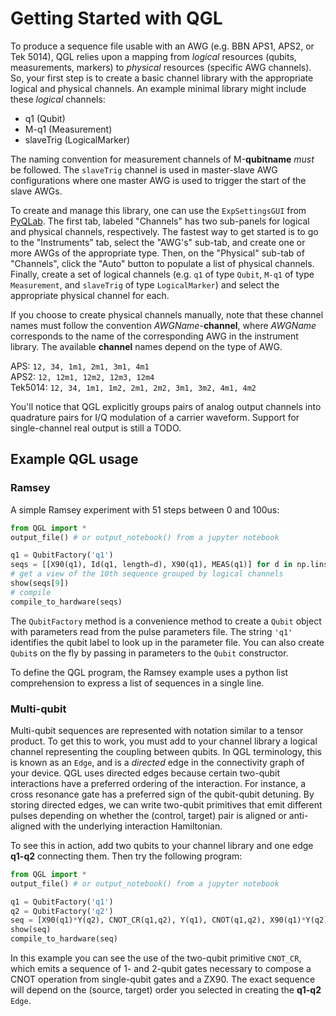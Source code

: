 # Getting Started with QGL

To produce a sequence file usable with an AWG (e.g. BBN APS1, APS2, or Tek
5014), QGL relies upon a mapping from *logical* resources (qubits, measurements,
markers) to *physical* resources (specific AWG channels). So, your first step is
to create a basic channel library with the appropriate logical and physical
channels. An example minimal library might include these *logical* channels:

* q1 (Qubit)
* M-q1 (Measurement)
* slaveTrig (LogicalMarker)

The naming convention for measurement channels of M-**qubitname** *must* be
followed. The `slaveTrig` channel is used in master-slave AWG configurations
where one master AWG is used to trigger the start of the slave AWGs.

To create and manage this library, one can use the `ExpSettingsGUI` from
[PyQLab](https://github.com/BBN-Q/PyQLab). The first tab, labeled "Channels" has
two sub-panels for logical and physical channels, respectively. The fastest way
to get started is to go to the "Instruments" tab, select the "AWG's" sub-tab,
and create one or more AWGs of the appropriate type. Then, on the "Physical"
sub-tab of "Channels", click the "Auto" button to populate a list of physical
channels.  Finally, create a set of logical channels (e.g. `q1` of type `Qubit`,
`M-q1` of type `Measurement`, and `slaveTrig` of type `LogicalMarker`) and
select the appropriate physical channel for each.

If you choose to create physical channels manually, note that these channel
names must follow the convention *AWGName*-**channel**, where *AWGName*
corresponds to the name of the corresponding AWG in the instrument library. The
available **channel** names depend on the type of AWG.

APS: `12, 34, 1m1, 2m1, 3m1, 4m1`  
APS2: `12, 12m1, 12m2, 12m3, 12m4`  
Tek5014: `12, 34, 1m1, 1m2, 2m1, 2m2, 3m1, 3m2, 4m1, 4m2`

You'll notice that QGL explicitly groups pairs of analog output channels into quadrature pairs for I/Q modulation of a carrier waveform. Support for single-channel real output is still a TODO.

## Example QGL usage

### Ramsey

A simple Ramsey experiment with 51 steps between 0 and 100us:
```python
from QGL import *
output_file() # or output_notebook() from a jupyter notebook

q1 = QubitFactory('q1')
seqs = [[X90(q1), Id(q1, length=d), X90(q1), MEAS(q1)] for d in np.linspace(0,100e-6, 51)]
# get a view of the 10th sequence grouped by logical channels
show(seqs[9])
# compile
compile_to_hardware(seqs)
```

The `QubitFactory` method is a convenience method to create a `Qubit` object
with parameters read from the pulse parameters file. The string `'q1'`
identifies the qubit label to look up in the parameter file. You can also create
`Qubit`s on the fly by passing in parameters to the `Qubit` constructor.

To define the QGL program, the Ramsey example uses a python list comprehension
to express a list of sequences in a single line.

### Multi-qubit

Multi-qubit sequences are represented with notation similar to a tensor product.
To get this to work, you must add to your channel library a logical channel
representing the coupling between qubits. In QGL terminology, this is known as
an `Edge`, and is a *directed* edge in the connectivity graph of your device.
QGL uses directed edges because certain two-qubit interactions have a preferred
ordering of the interaction. For instance, a cross resonance gate has a
preferred sign of the qubit-qubit detuning. By storing directed edges, we can
write two-qubit primitives that emit different pulses depending on whether the
(control, target) pair is aligned or anti-aligned with the underlying
interaction Hamiltonian.

To see this in action, add two qubits to your channel library and one edge
**q1-q2** connecting them. Then try the following program:

```python
from QGL import *
output_file() # or output_notebook() from a jupyter notebook

q1 = QubitFactory('q1')
q2 = QubitFactory('q2')
seq = [X90(q1)*Y(q2), CNOT_CR(q1,q2), Y(q1), CNOT(q1,q2), X90(q1)*Y(q2), MEAS(q1)*MEAS(q2)]
show(seq)
compile_to_hardware(seq)
```

In this example you can see the use of the two-qubit primitive `CNOT_CR`, which
emits a sequence of 1- and 2-qubit gates necessary to compose a CNOT operation
from single-qubit gates and a ZX90. The exact sequence will depend on the
(source, target) order you selected in creating the **q1-q2** `Edge`.
